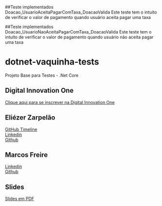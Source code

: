 ##Teste implementados Doacao_UsuarioAceitaPagarComTaxa_DoacaoValida
Este teste tem o intuíto de verificar o valor de pagamento quando usuário aceita pagar uma taxa

##Teste implementados Doacao_UsuarioNaoAceitaPagarComTaxa_DoacaoValida
Este teste tem o intuíto de verificar o valor de pagamento quando usuário não aceita pagar uma taxa


# dotnet-vaquinha-tests
Projeto Base para Testes - .Net Core  

## Digital Innovation One

[Clique aqui para se inscrever na Digital Innovation One](https://digitalinnovation.one/sign-up?ref=H395IYS4Z6)  

## Eliézer Zarpelão
[GitHub Timeline](https://elizarp.github.io/timeline/)  
[Linkedin](http://br.linkedin.com/in/eliezerzarpelao)  
[Github](https://github.com/elizarp) 

## Marcos Freire
[Linkedin](https://www.linkedin.com/in/marcos-freire-a73891125/)  
[Github](https://github.com/marcosfreire) 

## Slides
[Slides em PDF](TesteNetCore.pdf)
